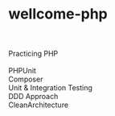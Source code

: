 # wellcome-php
<br><br>
Practicing PHP
<br><br>
PHPUnit<br>
Composer<br>
Unit & Integration Testing<br>
DDD Approach<br>
CleanArchitecture
